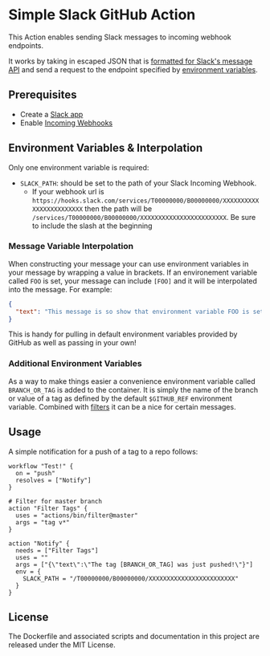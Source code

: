 # Simple Slack GitHub Action

This Action enables sending Slack messages to incoming webhook endpoints.

It works by taking in escaped JSON that is [formatted for Slack's message API](https://api.slack.com/docs/messages) and send a request to the endpoint specified by [environment variables](https://developer.github.com/actions/creating-github-actions/accessing-the-runtime-environment/#environment-variables).

## Prerequisites

- Create a [Slack app](https://api.slack.com/slack-apps)
- Enable [Incoming Webhooks](https://api.slack.com/incoming-webhooks)


## Environment Variables & Interpolation

Only one environment variable is required:

- `SLACK_PATH`: should be set to the path of your Slack Incoming Webhook.
  - If your webhook url is `https://hooks.slack.com/services/T00000000/B00000000/XXXXXXXXXXXXXXXXXXXXXXXX` then the path will be `/services/T00000000/B00000000/XXXXXXXXXXXXXXXXXXXXXXXX`. Be sure to include the slash at the beginning


### Message Variable Interpolation

When constructing your message your can use environment variables in your message by wrapping a value in brackets. If an environement variable called `FOO` is set, your message can include `[FOO]` and it will be interpolated into the message. For example:

```json
{
  "text": "This message is so show that environment variable FOO is set to: [FOO]"
}
```

This is handy for pulling in default environment variables provided by GitHub as well as passing in your own!

### Additional Environment Variables

As a way to make things easier a convenience environment variable called `BRANCH_OR_TAG` is added to the container. It is simply the name of the branch or value of a tag as defined by the default `$GITHUB_REF` environment variable. Combined with [filters](https://github.com/actions/bin/tree/master/filter) it can be a nice for certain messages.


## Usage
A simple notification for a push of a tag to a repo follows:

```hcl
workflow "Test!" {
  on = "push"
  resolves = ["Notify"]
}

# Filter for master branch
action "Filter Tags" {
  uses = "actions/bin/filter@master"
  args = "tag v*"
}

action "Notify" {
  needs = ["Filter Tags"]
  uses = ""
  args = ["{\"text\":\"The tag [BRANCH_OR_TAG] was just pushed!\"}"]
  env = {
    SLACK_PATH = "/T00000000/B00000000/XXXXXXXXXXXXXXXXXXXXXXXX"
  }
}
```

## License
The Dockerfile and associated scripts and documentation in this project are released under the MIT License.
